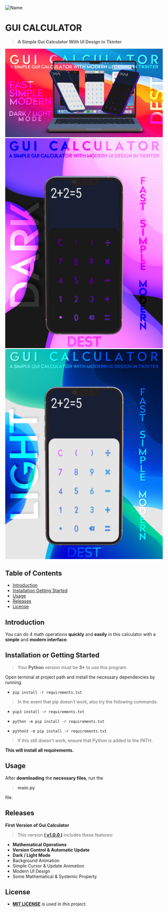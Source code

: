 ![Name](https://user-images.githubusercontent.com/102368077/161375659-afe61e42-ca8f-4472-98cf-b518ffa9ee60.png)

# GUI CALCULATOR

> **A Simple Gui Calculator With UI Design in Tkinter**

![ADS_1](https://github.com/destrochloridium/Gui-Calculator/blob/2ea4d53aa383fc0d62ab0ddfddba63c2807747f8/docs/ads_1.jpg)
![ADS_2](https://github.com/destrochloridium/Gui-Calculator/blob/2ea4d53aa383fc0d62ab0ddfddba63c2807747f8/docs/ads_2.jpg)
![ADS_3](https://github.com/destrochloridium/Gui-Calculator/blob/2ea4d53aa383fc0d62ab0ddfddba63c2807747f8/docs/ads_3.jpg)

## Table of Contents

- [Introduction](#Introduction)
- [Installation Getting Started](#Installation-or-Getting-Started)
- [Usage](#Usage)
- [Releases](#Releases)
- [License](#License)

## Introduction
You can do 4 math operations **quickly** and **easily** in this calculator with a **simple** and **modern interface**.
## Installation or Getting Started
> Your **Python** version must be **3+** to use this program.

Open terminal at project path and install the necessary dependencies by running.
* `pip install -r requirements.txt`

> In the event that pip doesn't work, also try the following commands:
        
* `pip3 install -r requirements.txt`
         
* `python -m pip install -r requirements.txt`
         
* `python3 -m pip install -r requirements.txt`
         
> If this still doesn't work, ensure that Python is added to the PATH.
   
   
**This will install all requirements.**

## Usage

After **downloading** the **necessary files**, run the 

> **main.py**

file.

## Releases
**First Version of Gui Calculator**

> This version [**( v1.0.0 )**](https://github.com/destrochloridium/Gui-Calculator/releases/tag/v1.0.0) includes these features:

- **Mathematical Operations**
- **Version Control & Automatic Update**
- **Dark / Light Mode**
- Background Animation
- Simple Cursor & Update Animation
- Modern UI Design
- Some Mathematical & Systemic Property

## License
- **[MIT LICENSE](http://opensource.org/licenses/mit-license.php)** *is used in this project.*
